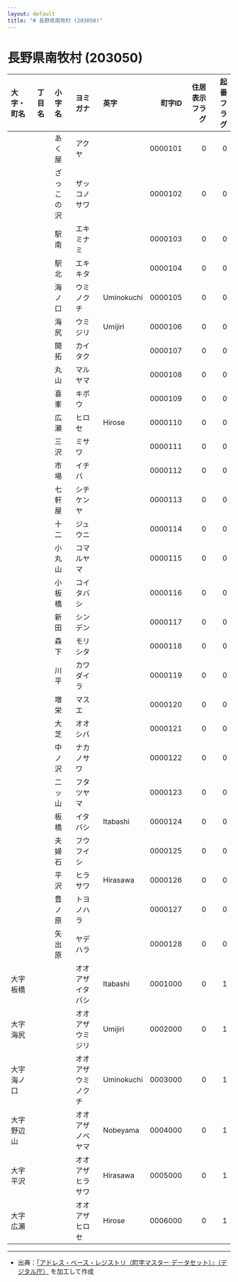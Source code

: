 ```yaml
---
layout: default
title: "# 長野県南牧村 (203050)"
---
```


# 長野県南牧村 (203050)

| 大字・町名 | 丁目名 | 小字名 | ヨミガナ | 英字 | 町字ID | 住居表示フラグ | 起番フラグ |
|:--------|:------|:------|:-----------------|:---------------------|--------:|----------:|--------:|
|  |  | あく屋 | アクヤ |  | 0000101 | 0 | 0 |
|  |  | ざっこの沢 | ザッコノサワ |  | 0000102 | 0 | 0 |
|  |  | 駅南 | エキミナミ |  | 0000103 | 0 | 0 |
|  |  | 駅北 | エキキタ |  | 0000104 | 0 | 0 |
|  |  | 海ノ口 | ウミノクチ | Uminokuchi | 0000105 | 0 | 0 |
|  |  | 海尻 | ウミジリ | Umijiri | 0000106 | 0 | 0 |
|  |  | 開拓 | カイタク |  | 0000107 | 0 | 0 |
|  |  | 丸山 | マルヤマ |  | 0000108 | 0 | 0 |
|  |  | 喜峯 | キボウ |  | 0000109 | 0 | 0 |
|  |  | 広瀬 | ヒロセ | Hirose | 0000110 | 0 | 0 |
|  |  | 三沢 | ミサワ |  | 0000111 | 0 | 0 |
|  |  | 市場 | イチバ |  | 0000112 | 0 | 0 |
|  |  | 七軒屋 | シチケンヤ |  | 0000113 | 0 | 0 |
|  |  | 十二 | ジュウニ |  | 0000114 | 0 | 0 |
|  |  | 小丸山 | コマルヤマ |  | 0000115 | 0 | 0 |
|  |  | 小板橋 | コイタバシ |  | 0000116 | 0 | 0 |
|  |  | 新田 | シンデン |  | 0000117 | 0 | 0 |
|  |  | 森下 | モリシタ |  | 0000118 | 0 | 0 |
|  |  | 川平 | カワダイラ |  | 0000119 | 0 | 0 |
|  |  | 増栄 | マスエ |  | 0000120 | 0 | 0 |
|  |  | 大芝 | オオシバ |  | 0000121 | 0 | 0 |
|  |  | 中ノ沢 | ナカノサワ |  | 0000122 | 0 | 0 |
|  |  | 二ッ山 | フタツヤマ |  | 0000123 | 0 | 0 |
|  |  | 板橋 | イタバシ | Itabashi | 0000124 | 0 | 0 |
|  |  | 夫婦石 | フウフイシ |  | 0000125 | 0 | 0 |
|  |  | 平沢 | ヒラサワ | Hirasawa | 0000126 | 0 | 0 |
|  |  | 豊ノ原 | トヨノハラ |  | 0000127 | 0 | 0 |
|  |  | 矢出原 | ヤデハラ |  | 0000128 | 0 | 0 |
| 大字板橋 |  |  | オオアザイタバシ | Itabashi | 0001000 | 0 | 1 |
| 大字海尻 |  |  | オオアザウミジリ | Umijiri | 0002000 | 0 | 1 |
| 大字海ノ口 |  |  | オオアザウミノクチ | Uminokuchi | 0003000 | 0 | 1 |
| 大字野辺山 |  |  | オオアザノベヤマ | Nobeyama | 0004000 | 0 | 1 |
| 大字平沢 |  |  | オオアザヒラサワ | Hirasawa | 0005000 | 0 | 1 |
| 大字広瀬 |  |  | オオアザヒロセ | Hirose | 0006000 | 0 | 1 |

---

- 出典：[「アドレス・ベース・レジストリ（町字マスター データセット）』（デジタル庁）](https://www.digital.go.jp/policies/base_registry_address/) を加工して作成